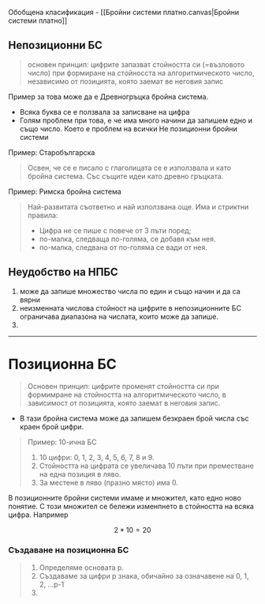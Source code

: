 Обобщена класификация - [[Бройни системи платно.canvas|Бройни системи платно]]

## Непозиционни БС
> основен принцип: цифрите запазват стойността си (=възловото число) при формиране на стойносста на алгоритмическото число, независимо от позицията, която заемат ве неговия запис

Пример за това може да е Древногръцка бройна система.
- Всяка буква се е ползвала за записване на цифра
- Голям проблем при това, е че има много начини да запишем едно и също число. Което е проблем на всички Не позиционни бройни системи

Пример: Старобългарска

> Освен, че се е писало с глаголицата се е използвала и като бройна система. Със същите идеи като древно гръцката.

Пример: Римска бройна система 

> Най-развитата съответно и най използвана още. Има и стриктни правила:
> - Цифра не се пише с повече от 3 пъти поред;
> - по-малка, следваща по-голяма, се добавя към нея.
> - по-малка, следвана от по-голяма се вади от нея.

## Неудобство на НПБС
 1. може да запише множество числа по един и също начин и да са вярни
 2. неизменната числова стойност на цифрите в непозиционните БС ограничава диапазона на числата, които може да запише.
 3. 
---
# Позиционна БС
> Основен принцип: цифрите променят стойността си при формимране на стойността на алгоритмическото число, в зависимост от позицията, която заемат в неговия запис.

- В тази бройна система може да запишем безкраен брой числа със краен брой цифри.

>Пример: 10-ична БС
>1. 10 цифри: 0, 1, 2, 3, 4, 5, 6, 7, 8 и 9.
>2. Стойността на цифрата се увеличава 10 пъти при преместване на една позиция в ляво.
>3. За местене в ляво (празно място) има 0.

В позиционните бройни системи имаме и множител, като едно ново понятие. С този множител се бележи изменпнето в стойността на всяка цифра. Например

$$ 2 * 10 = 20$$
### Създаване на позиционна БС
> 1. Определяме основата p.
> 2. Създаваме за цифри p знака, обичайно за означавене на 0, 1, 2, ...p-1
> 3. 